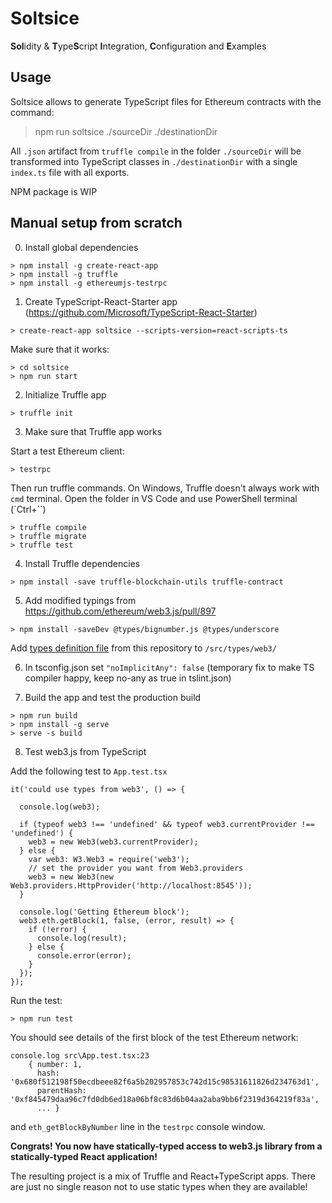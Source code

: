 Soltsice
==========

**Sol**idity & **T**ype**S**cript **I**ntegration, **C**onfiguration and **E**xamples

Usage
----------------------

Soltsice allows to generate TypeScript files for Ethereum contracts with the command:

> npm run soltsice ./sourceDir ./destinationDir

All `.json` artifact from `truffle compile` in the folder `./sourceDir` will be transformed into TypeScript classes in 
`./destinationDir` with a single `index.ts` file with all exports.

NPM package is WIP

Manual setup from scratch
------------------

0. Install global dependencies

```
> npm install -g create-react-app
> npm install -g truffle
> npm install -g ethereumjs-testrpc
```

1. Create TypeScript-React-Starter app (https://github.com/Microsoft/TypeScript-React-Starter)

```
> create-react-app soltsice --scripts-version=react-scripts-ts
```

Make sure that it works:

```
> cd soltsice
> npm run start
```

2. Initialize Truffle app

```
> truffle init
```

3. Make sure that Truffle app works

Start a test Ethereum client:

```
> testrpc
```

Then run truffle commands. On Windows, Truffle doesn't always work with `cmd` terminal. Open the folder in VS Code and use PowerShell terminal (`Ctrl+\``)

```
> truffle compile
> truffle migrate
> truffle test
```

4. Install Truffle dependencies

```
> npm install -save truffle-blockchain-utils truffle-contract
```


5. Add modified typings from https://github.com/ethereum/web3.js/pull/897

```
> npm install -saveDev @types/bignumber.js @types/underscore
```

Add [types definition file](https://github.com/dbrainio/Soltsice/blob/master/src/types/web3/index.d.ts) from this repository to `/src/types/web3/`

6. In tsconfig.json set `"noImplicitAny": false` (temporary fix to make TS compiler happy, keep no-any as true in tslint.json)

7. Build the app and test the production build

```
> npm run build
> npm install -g serve
> serve -s build
```

8. Test web3.js from TypeScript

Add the following test to `App.test.tsx`

```
it('could use types from web3', () => {
  
  console.log(web3);

  if (typeof web3 !== 'undefined' && typeof web3.currentProvider !== 'undefined') {
    web3 = new Web3(web3.currentProvider);
  } else {
    var web3: W3.Web3 = require('web3');
    // set the provider you want from Web3.providers
    web3 = new Web3(new Web3.providers.HttpProvider('http://localhost:8545'));
  }

  console.log('Getting Ethereum block');
  web3.eth.getBlock(1, false, (error, result) => {
    if (!error) {
      console.log(result);
    } else {
      console.error(error);
    }
  });
});

```

Run the test:

```
> npm run test
```


You should see details of the first block of the test Ethereum network:

```
console.log src\App.test.tsx:23
    { number: 1,
      hash: '0x680f512198f50ecdbeee82f6a5b202957853c742d15c98531611826d234763d1',
      parentHash: '0xf845479daa96c7fd0db6ed18a06bf8c83d6b04aa2aba9bb6f2319d364219f83a',
      ... }
```

and `eth_getBlockByNumber` line in the `testrpc` console window.

**Congrats! You now have statically-typed access to web3.js library from a statically-typed React application!**

The resulting project is a mix of Truffle and React+TypeScript apps. 
There are just no single reason not to use static types when they are available!

